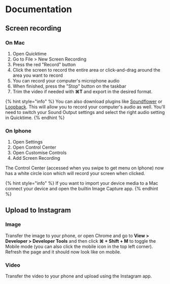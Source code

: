 # Documentation

## Screen recording

### On Mac

1. Open Quicktime
2. Go to File &gt; New Screen Recording
3. Press the red "Record" button
4. Click the screen to record the entire area or click-and-drag around the area you want to record
5. You can record your computer's microphone audio
6. When finished, press the "Stop" button on the taskbar
7. Trim the video if needed with **⌘T** and export in the desired format.

{% hint style="info" %}
You can also download plugins like [Soundflower](https://rogueamoeba.com/freebies/soundflower/) or [Loopback](https://rogueamoeba.com/loopback/). This will allow you to record your computer's audio as well. You'll need to switch your Sound Output settings and select the right audio setting in Quicktime.
{% endhint %}

### On Iphone

1. Open Settings
2. Open Control Center
3. Open Customise Controls
4. Add Screen Recording

The Control Center \(accessed when you swipe to get menu on Iphone\) now has a white circle icon which will record your screen when clicked.

{% hint style="info" %}
If you want to import your device media to a Mac connect your device and open the builtin Image Capture app. 
{% endhint %}

## Upload to Instagram

### Image

Transfer the image to your phone, or open Chrome and go to **View &gt; Developer &gt; Developer Tools** and then click **⌘ + Shift +  M** to toggle the Mobile mode \(you can also click the mobile icon in the top left corner\). Refresh the page and it should now look like on mobile.

### Video

Transfer the video to your phone and upload using the Instagram app.

